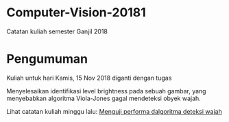 # Computer-Vision-20181
Catatan kuliah semester Ganjil 2018

# Pengumuman

Kuliah untuk hari Kamis, 15 Nov 2018 diganti dengan tugas

Menyelesaikan identifikasi level brightness pada sebuah gambar, yang menyebabkan algoritma Viola-Jones gagal mendeteksi obyek wajah.


Lihat catatan kuliah minggu lalu:
[Menguji performa dalgoritma deteksi wajah](https://github.com/bana-handaga/Computer-Vision-20181/blob/master/Performance%20Testing.pdf)

